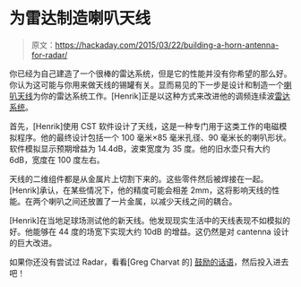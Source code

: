 # 为雷达制造喇叭天线

> 原文：<https://hackaday.com/2015/03/22/building-a-horn-antenna-for-radar/>

你已经为自己建造了一个很棒的雷达系统，但是它的性能并没有你希望的那么好。你认为这可能与你用来做天线的锡罐有关。显而易见的下一步是设计和制造一个[喇叭天线](http://hforsten.com/horn-antenna-for-radar.html "Building a horn antenna")为你的雷达系统工作。[Henrik]正是以这种方式来改进他的调频连续波[雷达系统](http://hackaday.com/2014/12/03/extremely-detailed-fmcw-radar-build/ "FMCW Radar")。

首先，[Henrik]使用 CST 软件设计了天线，这是一种专门用于这类工作的电磁模拟程序。他的最终设计包括一个 100 毫米×85 毫米孔径、90 毫米长的喇叭形状。软件模拟显示预期增益为 14.4dB，波束宽度为 35 度。他的旧水壶只有大约 6dB，宽度在 100 度左右。

天线的二维组件都是从金属片上切割下来的。这些零件然后被焊接在一起。[Henrik]承认，在某些情况下，他的精度可能会相差 2mm，这将影响天线的性能。在两个喇叭之间还放置了一片金属，以减少天线之间的耦合。

[Henrik]在当地足球场测试他的新天线。他发现现实生活中的天线表现不如模拟的好。他能够在 44 度的场宽下实现大约 10dB 的增益。这仍然是对 cantenna 设计的巨大改进。

如果你还没有尝试过 Radar，看看[Greg Charvat 的] [鼓励的话语](http://hackaday.com/2014/02/24/guest-post-try-radar-for-your-next-project/)，然后投入进去吧！